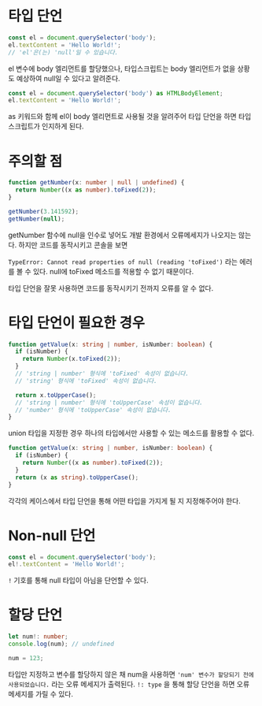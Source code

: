 # 타입 단언

```ts
const el = document.querySelector('body');
el.textContent = 'Hello World!';
// 'el'은(는) 'null'일 수 있습니다.
```

el 변수에 body 엘리먼트를 할당했으나, 타입스크립트는 body 엘리먼트가 없을 상황도 예상하여 null일 수 있다고 알려준다.

```ts
const el = document.querySelector('body') as HTMLBodyElement;
el.textContent = 'Hello World!';
```

as 키워드와 함께 el이 body 엘리먼트로 사용될 것을 알려주어 타입 단언을 하면 타입스크립트가 인지하게 된다.

# 주의할 점

```ts
function getNumber(x: number | null | undefined) {
  return Number((x as number).toFixed(2));
}

getNumber(3.141592);
getNumber(null);
```

getNumber 함수에 null을 인수로 넣어도 개발 환경에서 오류메세지가 나오지는 않는다. 하지만 코드를 동작시키고 콘솔을 보면

`TypeError: Cannot read properties of null (reading 'toFixed')` 라는 에러를 볼 수 있다.
null에 toFixed 메소드를 적용할 수 없기 때문이다.

타입 단언을 잘못 사용하면 코드를 동작시키기 전까지 오류를 알 수 없다.

# 타입 단언이 필요한 경우

```ts
function getValue(x: string | number, isNumber: boolean) {
  if (isNumber) {
    return Number(x.toFixed(2));
  }
  // 'string | number' 형식에 'toFixed' 속성이 없습니다.
  // 'string' 형식에 'toFixed' 속성이 없습니다.

  return x.toUpperCase();
  // 'string | number' 형식에 'toUpperCase' 속성이 없습니다.
  // 'number' 형식에 'toUpperCase' 속성이 없습니다.
}
```

union 타입을 지정한 경우 하나의 타입에서만 사용할 수 있는 메소드를 활용할 수 없다.

```ts
function getValue(x: string | number, isNumber: boolean) {
  if (isNumber) {
    return Number((x as number).toFixed(2));
  }
  return (x as string).toUpperCase();
}
```

각각의 케이스에서 타입 단언을 통해 어떤 타입을 가지게 될 지 지정해주어야 한다.

# Non-null 단언

```ts
const el = document.querySelector('body');
el!.textContent = 'Hello World!';
```

`!` 기호를 통해 null 타입이 아님을 단언할 수 있다.

# 할당 단언

```ts
let num!: number;
console.log(num); // undefined

num = 123;
```

타입만 지정하고 변수를 할당하지 않은 채 num을 사용하면
`'num' 변수가 할당되기 전에 사용되었습니다.` 라는 오류 메세지가 출력된다.
`!: type` 을 통해 할당 단언을 하면 오류 메세지를 가릴 수 있다.
